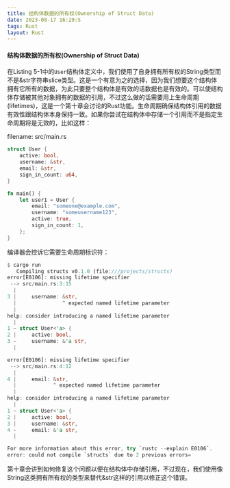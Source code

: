 ```yaml
---
title: 结构体数据的所有权(Ownership of Struct Data)
date: 2023-08-17 16:29:S
tags: Rust
layout: Rust
---
```

#### 结构体数据的所有权(Ownership of Struct Data)

在Listing 5-1中的`User`结构体定义中，我们使用了自身拥有所有权的String类型而不是&str字符串slice类型。这是一个有意为之的选择，因为我们想要这个结构体拥有它所有的数据，为此只要整个结构体是有效的话数据也是有效的。可以使结构体存储被其他对象拥有的数据的引用，不过这么做的话需要用上生命周期(lifetimes)，这是一个第十章会讨论的Rust功能。生命周期确保结构体引用的数据有效性跟结构体本身保持一致。如果你尝试在结构体中存储一个引用而不是指定生命周期将是无效的，比如这样：

filename: src/main.rs

```rust
struct User {
    active: bool,
    username: &str,
    email: &str,
    sign_in_count: u64,
}

fn main() {
    let user1 = User {
        email: "someone@example.com",
        username: "someusername123",
        active: true,
        sign_in_count: 1,
    };
}
```

编译器会控诉它需要生命周期标识符：

```rust
$ cargo run
   Compiling structs v0.1.0 (file:///projects/structs)
error[E0106]: missing lifetime specifier
 --> src/main.rs:3:15
  |
3 |     username: &str,
  |               ^ expected named lifetime parameter
  |
help: consider introducing a named lifetime parameter
  |
1 ~ struct User<'a> {
2 |     active: bool,
3 ~     username: &'a str,
  |

error[E0106]: missing lifetime specifier
 --> src/main.rs:4:12
  |
4 |     email: &str,
  |            ^ expected named lifetime parameter
  |
help: consider introducing a named lifetime parameter
  |
1 ~ struct User<'a> {
2 |     active: bool,
3 |     username: &str,
4 ~     email: &'a str,
  |

For more information about this error, try `rustc --explain E0106`.
error: could not compile `structs` due to 2 previous errors=
```

第十章会讲到如何修复这个问题以便在结构体中存储引用，不过现在，我们使用像String这类拥有所有权的类型来替代&str这样的引用以修正这个错误。